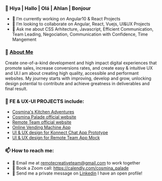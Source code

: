 ###  👋 Hiya | Hallo | Olá | Ahlan | Bonjour

- 🔭 I’m currently working on Angular10 & React Projects
- 👯 I’m looking to collaborate on Angular, React, Vuejs, UI&UX Projects
- 💬 Ask me about CSS Arhitecture, Javascript, Efficient Communication, Team Leading, Negociation, Communication with Confidence, Time Mangement

### 🌟 [About Me](cosmina-palade.com)
Create one-of-a-kind development and high impact digital experiences that promote sales, increase conversions rates, and create easy & intuitive UX and UI.I am about creating high quality, accessible and performant websites. My journey starts with improving, develop and grow, unlocking design potential to contribute and achieve greatness in deliverables and final result.

### 🌟 FE & UX-UI PROJECTS include:
- [Cosmina's Kitchen Adventures](https://cosminanutrition.wordpress.com/)
- [Cosmina Palade official website](https://cosmina-palade.com/)
- [Remote Team official website](https://www.remotecreativeteam.com/)
- [Online Vending Machine App](https://cosminap.github.io/vending-machine)
- [UI & UX design for Konnect Chat App Prototype](https://cosmina-palade.com/Designs/Konnect.jpg)
- [UI & UX design for Remote Team App Mock](https://cosmina-palade.com/Designs/RemoteTeamApp.jpg)

###  📫 How to reach me: 
- 📧 Email me at remotecreativeteam@gmail.com to work together
- 📱 Book a Zoom call: https://calendly.com/cosmina_palade
- 💬 Send me a private message on [Linkedin](https://www.linkedin.com/in/cosminapalade/) I have an open profile!
